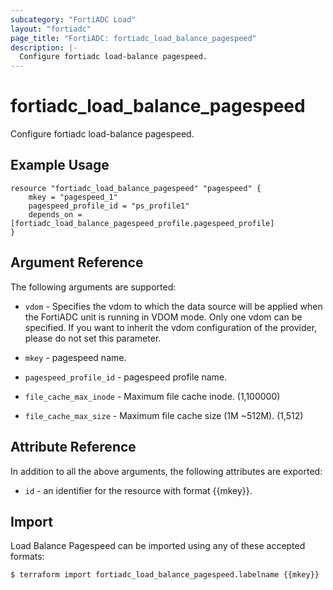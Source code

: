 ```yaml
---
subcategory: "FortiADC Load"
layout: "fortiadc"
page_title: "FortiADC: fortiadc_load_balance_pagespeed"
description: |-
  Configure fortiadc load-balance pagespeed.
---
```


# fortiadc_load_balance_pagespeed
Configure fortiadc load-balance pagespeed.

## Example Usage
```hcl
resource "fortiadc_load_balance_pagespeed" "pagespeed" {
	mkey = "pagespeed_1"
	pagespeed_profile_id = "ps_profile1"
	depends_on = [fortiadc_load_balance_pagespeed_profile.pagespeed_profile]
}

```

## Argument Reference

The following arguments are supported:

* `vdom` - Specifies the vdom to which the data source will be applied when the FortiADC unit is running in VDOM mode. Only one vdom can be specified. If you want to inherit the vdom configuration of the provider, please do not set this parameter.
* `mkey` - pagespeed name.


* `pagespeed_profile_id` - pagespeed profile name. 
* `file_cache_max_inode` - Maximum file cache inode. (1,100000)


* `file_cache_max_size` - Maximum file cache size (1M ~512M). (1,512)

## Attribute Reference

In addition to all the above arguments, the following attributes are exported:
* `id` - an identifier for the resource with format {{mkey}}.

## Import
 Load Balance Pagespeed can be imported using any of these accepted formats:
```
$ terraform import fortiadc_load_balance_pagespeed.labelname {{mkey}}
```
